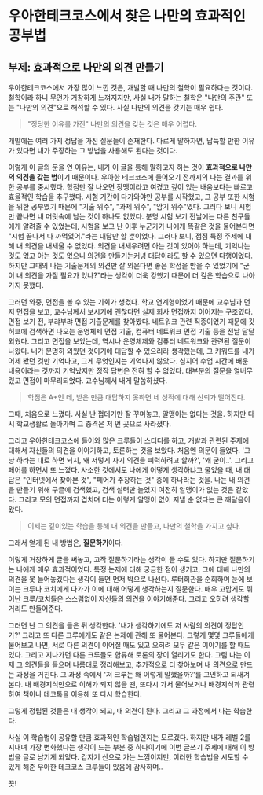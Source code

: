 # 우아한테크코스에서 찾은 나만의 효과적인 공부법
## 부제: 효과적으로 나만의 의견 만들기

우아한테크코스에서 가장 많이 느낀 것은, 개발할 때 나만의 철학이 필요하다는 것이다. 철학이라 하니 무언가 거창하게 느껴지지만, 사실 내가 말하는 철학은 "나만의 주관" 또는 "나만의 의견"으로 해석할 수 있다.
사실 나만의 의견을 갖기는 매우 쉽다. 

> "정당한 이유를 가진" 나만의 의견을 갖는 것은 매우 어렵다. 

개발에는 여러 가지 정답을 가진 질문들이 존재한다. 다르게 말하자면, 납득할 만한 이유가 있다면 내가 주장하는 그 방법을 사용해도 된다는 것이다. 

이렇게 이 글의 문을 연 이유는, 내가 이 글을 통해 말하고자 하는 것이 **효과적으로 나만의 의견을 갖는 법**이기 때문이다. 우아한 테크코스에 들어오기 전까지의 나는 결과를 위한 공부를 중시했다. 학점만 잘 나오면 장땡이라고 여겼고 깊이 있는 배움보다는 빠르고 효율적인 학습을 추구했다. 시험 기간이 다가와야만 공부를 시작했고, 그 공부 또한 시험을 위한 공부였기 때문에 "기출 위주", "과제 위주", "암기 위주"였다. 그러다 보니 시험만 끝나면 내 머릿속에 남는 것이 하나도 없었다. 분명 시험 보기 전날에는 다른 친구들에게 알려줄 수 있었는데, 시험을 보고 난 이후 누군가가 나에게 똑같은 것을 물어본다면 "시험 끝나서 다 까먹었어."라는 대답만 할 뿐이었다. 그러다 보니, 점점 특정 주제에 대해 내 의견을 내세울 수 없었다. 의견을 내세우려면 아는 것이 있어야 하는데, 기억나는 것도 없고 아는 것도 없으니 의견을 만들기는커녕 대답이라도 할 수 있으면 다행이었다. 하지만 그때의 나는 기출문제의 의견만 잘 외운다면 좋은 학점을 받을 수 있었기에 "굳이 내 의견을 가질 필요가 있나?"라는 생각이 더욱 강했기 때문에 더 깊은 학습으로 나아가지 못했다.


그러던 와중, 면접을 볼 수 있는 기회가 생겼다. 학교 연계형이었기 때문에 교수님과 먼저 면접을 보고, 교수님께서 보시기에 괜찮다면 실제 회사 면접까지 이어지는 구조였다. 면접 보기 전, 부랴부랴 면접 기출문제를 찾아봤다. 네트워크 관련 직종이었기 때문에 깃허브에 검색하면 나오는 운영체제 면접 기출, 컴퓨터 네트워크 면접 기출 등을 전날 달달 외웠다. 그리고 면접을 보았는데, 역시나 운영체제와 컴퓨터 네트워크와 관련된 질문이 나왔다. 내가 분명히 외웠던 것이기에 대답할 수 있으리라 생각했는데, 그 키워드를 내가 어제 봤던 것만 기억나고, 그게 무엇인지는 기억나지 않았다. 심지어 수업 시간에 배운 내용이라는 것까지 기억났지만 정작 답변은 전혀 할 수 없었다. 대부분의 질문을 얼버무렸고 면접이 마무리되었다. 교수님께서 내게 말씀하셨다. 

> 학점은 A+인 데, 받은 만큼 대답하지 못하면 네 성적에 대해 신뢰가 떨어진다.


그때, 처음으로 느꼈다. 사실 난 껍데기만 잘 꾸며놓고, 알맹이는 없다는 것을. 하지만 다시 학교생활로 돌아가며 그 충격은 저 먼 곳으로 사라졌다. 

그리고 우아한테크코스에 들어와 많은 크루들이 스터디를 하고, 개발과 관련된 주제에 대해서 자신들의 의견을 이야기하고, 토론하는 것을 보았다. 처음엔 의문이 들었다. '그냥 하라는 대로 하면 되지, 왜 저렇게 자기 의견을 피력하려고 할까?', '왜 굳이..'. 그리고 페어를 하면서 또 느꼈다. 사소한 것에서도 나에게 어떻게 생각하냐고 물었을 때, 내 대답은 "인터넷에서 찾아본 것", "페어가 주장하는 것" 중에 하나라는 것을. 나는 내 의견을 만들기 위해 구글에 검색했고, 검색 실력만 늘었지 여전히 알맹이가 없는 것은 같았다. 그리고 모의 면접까지 겹치며 더는 이렇게 알맹이 없이 지낼 순 없다는 큰 깨달음이 왔다. 

> 이제는 깊이있는 학습을 통해 내 의견을 만들고, 나만의 철학을 가지고 싶다. 

그래서 얻게 된 내 방법은, **질문하기**이다. 

이렇게 거창하게 글을 써놓고, 고작 질문하기라는 생각이 들 수도 있다. 하지만 질문하기는 나에게 매우 효과적이었다. 특정 논제에 대해 궁금한 점이 생기고, 그에 대해 나만의 의견을 못 늘어놓겠다는 생각이 들면 먼저 밖으로 나선다. 루터회관을 순회하며 눈에 보이는 크루나 코치에게 다가가 이에 대해 어떻게 생각하는지 질문한다. 매우 고맙게도 뛰어난 크루/코치들은 스스럼없이 자신들의 의견을 이야기해준다. 그리고 오히려 생각할 거리도 만들어준다. 

그러면 난 그 의견을 들은 뒤 생각한다. '내가 생각하기에도 저 사람의 의견이 정답인가?' 그리고 또 다른 크루에게도 같은 논제에 관해 또 물어본다. 그렇게 몇몇 크루들에게 물어보고 나면, 서로 다른 의견이 이어질 때도 있고 오히려 모두 같은 이야기를 할 때도 있다. 그리고 지나가던 다른 크루들도 합류해 토론의 장이 열리기도 한다. 그럼 나는 이제 그 의견들을 들으며 나름대로 정리해보고, 추가적으로 더 찾아보며 내 의견으로 만드는 과정을 거친다. 그 과정 속에서 '저 크루는 왜 이렇게 말했을까?'를 고민하고 되새겨본다. 내 배경지식만으로 이해가 되지 않을 땐, 또다시 가서 물어보거나 배경지식과 관련하여 책이나 테코톡을 이용해 또 다시 학습한다. 

그렇게 정립된 것들은 내 생각이 되고, 내 의견이 된다. 그리고 그 과정에서 나는 학습한다. 

사실 이 학습법이 공유할 만큼 효과적인 학습법인지는 모르겠다. 하지만 내가 레벨 2를 지내며 가장 변화했다는 생각이 드는 부분 중 하나이기에 이번 글쓰기 주제에 대해 이 방법을 글로 남기게 되었다.
갑자기 산으로 가는 느낌이지만, 이러한 학습법을 시도할 수 있게 해준 우아한 테크코스 크루들이 있음에 감사하며..

끗!

